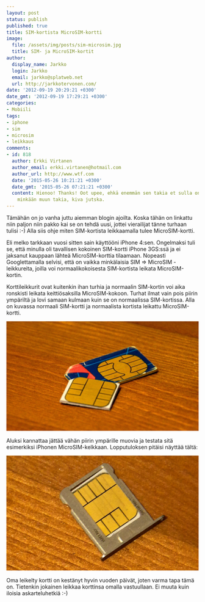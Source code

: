 ```yaml
---
layout: post
status: publish
published: true
title: SIM-kortista MicroSIM-kortti
image:
  file: /assets/img/posts/sim-microsim.jpg
  title: SIM- ja MicroSIM-kortit
author:
  display_name: Jarkko
  login: Jarkko
  email: jarkko@splatweb.net
  url: http://jarkkotervonen.com/
date: '2012-09-19 20:29:21 +0300'
date_gmt: '2012-09-19 17:29:21 +0300'
categories:
- Mobiili
tags:
- iphone
- sim
- microsim
- leikkaus
comments:
- id: 818
  author: Erkki Virtanen
  author_email: erkki.virtanen@hotmail.com
  author_url: http://www.wtf.com
  date: '2015-05-26 10:21:21 +0300'
  date_gmt: '2015-05-26 07:21:21 +0300'
  content: Hienoo! Thanks! Oot upee, ehkä enemmän sen takia et sulla on aiphoun kun
    minkään muun takia, kiva jutska.
---
```

Tämähän on jo vanha juttu aiemman blogin ajoilta. Koska tähän on linkattu niin paljon niin pakko kai se on tehdä uusi, jottei vierailijat tänne turhaan tulisi :-) Alla siis ohje miten SIM-kortista leikkaamalla tulee MicroSIM-kortti.

Eli melko tarkkaan vuosi sitten sain käyttööni iPhone 4:sen. Ongelmaksi tuli se, että minulla oli tavallisen kokoinen SIM-kortti iPhone 3GS:ssä ja ei jaksanut kauppaan lähteä MicroSIM-korttia tilaamaan. Nopeasti Googlettamalla selvisi, että on vaikka minkälaisia SIM => MicroSIM -leikkureita, joilla voi normaalikokoisesta SIM-kortista leikata MicroSIM-kortin.

Korttileikkurit ovat kuitenkin ihan turhia ja normaalin SIM-kortin voi aika ronskisti leikata keittiösaksilla MicroSIM-kokoon. Turhat ilmat vain pois piirin ympäriltä ja lovi samaan kulmaan kuin se on normaalissa SIM-kortissa. Alla on kuvassa normaali SIM-kortti ja normaalista kortista leikattu MicroSIM-kortti.

<img alt="SIM-kortti ja leikattu MicroSIM-kortti" src="/assets/img/posts/sim-microsim.jpg" />

Aluksi kannattaa jättää vähän piirin ympärille muovia ja testata sitä esimerkiksi iPhonen MicroSIM-kelkkaan. Lopputuloksen pitäisi näyttää tältä:

<img alt="Leikattu MicroSIM iPhone 4:n MicroSIM-kelkassa" src="/assets/img/posts/iphone-microsim-tray.jpg" />

Oma leikelty kortti on kestänyt hyvin vuoden päivät, joten varma tapa tämä on. Tietenkin jokainen leikkaa korttinsa omalla vastuullaan. Ei muuta kuin iloisia askarteluhetkiä :-)
